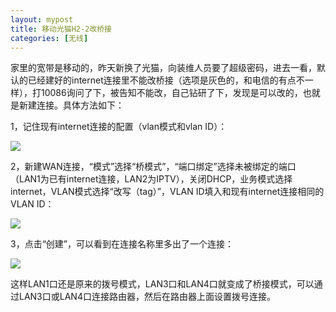 ```yaml
---
layout: mypost
title: 移动光猫H2-2改桥接
categories: [无线]
---
```


家里的宽带是移动的，昨天新换了光猫，向装维人员要了超级密码，进去一看，默认的已经建好的internet连接里不能改桥接（选项是灰色的，和电信的有点不一样），打10086询问了下，被告知不能改，自己钻研了下，发现是可以改的，也就是新建连接。具体方法如下：

1，记住现有internet连接的配置（vlan模式和vlan ID）：

![](https://cdn.jsdelivr.net/gh/ke-nan/ke-nan.github.io@master/assets/img/H2-2-1.png)

2，新建WAN连接，“模式”选择“桥模式”，“端口绑定”选择未被绑定的端口（LAN1为已有internet连接，LAN2为IPTV），关闭DHCP，业务模式选择internet，VLAN模式选择“改写（tag）”，VLAN ID填入和现有internet连接相同的VLAN ID：

![](https://cdn.jsdelivr.net/gh/ke-nan/ke-nan.github.io@master/assets/img/H2-2-2.png)

3，点击“创建”，可以看到在连接名称里多出了一个连接：

![](https://cdn.jsdelivr.net/gh/ke-nan/ke-nan.github.io@master/assets/img/H2-2-3.png)


这样LAN1口还是原来的拨号模式，LAN3口和LAN4口就变成了桥接模式，可以通过LAN3口或LAN4口连接路由器，然后在路由器上面设置拨号连接。
